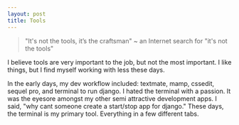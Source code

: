 ```yaml
---
layout: post
title: Tools
---
```


> "It's not the tools, it’s the craftsman" 
  ~ an Internet search for "it's not the tools"

I believe tools are very important to the job, but not the most important. I like things, but I find myself working with less these days. 

In the early days, my dev workflow included: textmate, mamp, cssedit, sequel pro, and terminal to run django. I hated the terminal with a passion. It was the eyesore amongst my other semi attractive development apps. I said, "why cant someone create a start/stop app for django." These days, the terminal is my primary tool. Everything in a few different tabs.

